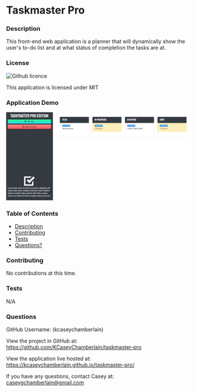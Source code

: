 # Taskmaster Pro

### Description
This front-end web application is a planner that will dynamically show the user's to-do list and at what status of completion the tasks are at.

### License
![Github licence](https://img.shields.io/badge/license-MIT-blue.svg)

This application is licensed under MIT

### Application Demo
![Taskmaster Pro](./assets/demo.jpg)

### Table of Contents
- [Description](#description)
- [Contributing](#contributing)
- [Tests](#tests)
- [Questions?](#questions)

### Contributing
No contributions at this time.

### Tests
N/A

### Questions
GitHub Username: (kcaseychamberlain) 

View the project in GitHub at: https://github.com/KCaseyChamberlain/taskmaster-pro

View the application live hosted at: https://kcaseychamberlain.github.io/taskmaster-pro/

If you have any questions, contact Casey at: caseygchamberlain@gmail.com